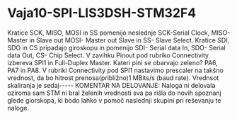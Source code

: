 # Vaja10-SPI-LIS3DSH-STM32F4

Kratice SCK, MISO, MOSI in SS pomenijo neslednje SCK-Serial Clock, MISO- Master in Slave out MOSI- Master out Slave in SS- Slave Select.
Kratice SDI, SDO in CS pripadajo giroskopu in pomenijo SDI- Serial data In, SDO- Serial data Out, CS- Chip Select.
V  zavihku Pinout pod  rubriko Connectivity izbereva  SPI1  in  Full-Duplex  Master. Kateri  pini  se obarvajo zeleno? PA6, PA7 in PA8.
V rubriki Connectivity pod SPI1 nastavimo prescaler na takšno vrednost, da bo hitrost prenosa(približno)1 MBits/s (baud rate). Vrednsot skaliranja je sedaj-----
KOMENTAR NA DELOVANJE:
Naloga ni delovala oziroma sam STM ni bral želenih vrednosti sva pa rišla do novih spoznanj glede giorskopa, ki bodo lahko v pomoč naslednji skupini pri reševanju te naloge.
